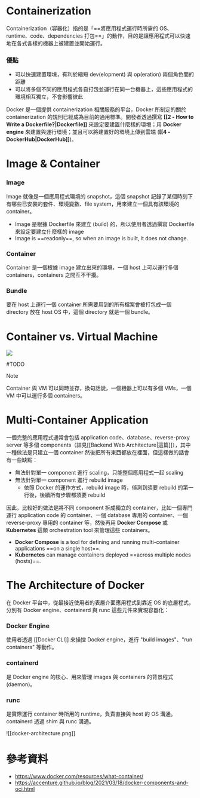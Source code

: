# Containerization

Containerization（容器化）指的是「==將應用程式運行時所需的 OS、runtime、code、dependencies 打包==」的動作，目的是讓應用程式可以快速地在各式各樣的機器上被建置並開始運行。

### 優點

- 可以快速建置環境，有利於縮短 dev(elopment) 與 op(eration) 兩個角色間的距離
- 可以將多個不同的應用程式各自打包並運行在同一台機器上，這些應用程式的環境相互獨立，不會影響彼此

Docker 是一個提供 containerization 相關服務的平台，Docker 所制定的關於 containerization 的規則已經成為目前的通用標準。開發者透過撰寫 **[[2 - How to Write a Dockerfile?|Dockerfile]]** 來設定要建置什麼樣的環境；用 **Docker engine** 來建置與運行環境；並且可以將建置好的環境上傳到雲端 (**[[4 - DockerHub|DockerHub]]**)。

# Image & Container

### Image

Image 就像是一個應用程式環境的 snapshot，這個 snapshot 記錄了某個時刻下有哪些已安裝的套件、環境變數、file system，用來建立一個具有該環境的 container。

- Image 是根據 Dockerfile 來建立 (build) 的，所以使用者透過撰寫 Dockerfile 來設定要建立什麼樣的 image
- Image is ==readonly==, so when an image is built, it does not change.

### Container

Container 是一個根據 image 建立出來的環境，一個 host 上可以運行多個 containers，containers 之間互不干擾。

### Bundle

要在 host 上運行一個 container 所需要用到的所有檔案會被打包成一個 directory 放在 host OS 中，這個 directory 就是一個 bundle。

# Container vs. Virtual Machine

![](<https://raw.githubusercontent.com/Jamison-Chen/KM-software/master/img/container-vs-virtual-machine.png>)

#TODO 

>[!Note]
>Container 與 VM 可以同時並存，換句話說，一個機器上可以有多個 VMs，一個 VM 中可以運行多個 containers。

# Multi-Container Application

一個完整的應用程式通常會包括 application code、database、reverse-proxy server 等多個 components（詳見[[Backend Web Architecture|這篇]]），其中一種做法是只建立一個 container 然後把所有東西都放在裡面，但這樣做的話會有一些缺點：

- 無法針對單一 component 進行 scaling，只能整個應用程式一起 scaling
- 無法針對單一 component 進行 rebuild image
    - 依照 Docker 的運作方式，rebuild image 時，偵測到須要 rebuild 的第一行後，後續所有步驟都須要 rebuild

因此，比較好的做法是將不同 component 拆成獨立的 container，比如一個專門運行 application code 的 container、一個 database 專用的 container、一個 reverse-proxy 專用的 container 等，然後再用 **Docker Compose** 或 **Kubernetes** 這類 orchestration tool 來管理這些 containers。

- **Docker Compose** is a tool for defining and running multi-container applications ==on a single host==.
- **Kubernetes** can manage containers deployed ==across multiple nodes (hosts)==.

# The Architecture of Docker

在 Docker 平台中，從最接近使用者的表層介面應用程式到靠近 OS 的底層程式，分別有 Docker engine、containerd 與 runc 這些元件來實現容器化：

### Docker Engine

使用者透過 [[Docker CLI]] 來操控 Docker engine，進行 "build images"、"run containers" 等動作。

### containerd

是 Docker engine 的核心、用來管理 images 與 containers 的背景程式 (daemon)。

### runc

是實際運行 container 時所用的 runtime，負責直接與 host 的 OS 溝通。containerd 透過 shim 與 runc 溝通。

![[docker-architecture.png]]

# 參考資料

- <https://www.docker.com/resources/what-container/>
- <https://accenture.github.io/blog/2021/03/18/docker-components-and-oci.html>
